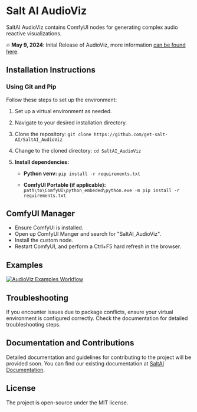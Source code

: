 # Salt AI AudioViz
SaltAI AudioViz contains ComfyUI nodes for generating complex audio reactive visualizations.

🔥 **May 9, 2024**: Inital Release of AudioViz, more information [can be found here](https://docs.getsalt.ai/md/SaltAI_AudioViz/).

## Installation Instructions

### Using Git and Pip
Follow these steps to set up the environment:

1. Set up a virtual environment as needed.
2. Navigate to your desired installation directory.
3. Clone the repository:
   `git clone https://github.com/get-salt-AI/SaltAI_AudioViz`
4. Change to the cloned directory:
   `cd SaltAI_AudioViz`
5. **Install dependencies:**

   - **Python venv:**
     `pip install -r requirements.txt`
  
   - **ComfyUI Portable (if applicable):**
     `path\to\ComfyUI\python_embeded\python.exe -m pip install -r requirements.txt`

## ComfyUI Manager

- Ensure ComfyUI is installed.
- Open up ComfyUI Manger and search for "SaltAI_AudioViz".
- Install the custom node.
- Restart ComfyUI, and perform a Ctrl+F5 hard refresh in the browser.

## Examples

[![AudioViz Examples Workflow](./examples/SaltAudioViz_examples.png)](./examples/SaltAudioViz_examples.json)

## Troubleshooting

If you encounter issues due to package conflicts, ensure your virtual environment is configured correctly. Check the documentation for detailed troubleshooting steps.

## Documentation and Contributions

Detailed documentation and guidelines for contributing to the project will be provided soon. You can find our existing documentation at [SaltAI Documentation](https://docs.getsalt.ai/).

## License

The project is open-source under the MIT license.
